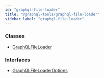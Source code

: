 ```yaml
---
id: "graphql-file-loader"
title: "@graphql-tools/graphql-file-loader"
sidebar_label: "graphql-file-loader"
---
```


### Classes

* [GraphQLFileLoader](/docs/api/classes/_loaders_graphql_file_src_index_.graphqlfileloader)

### Interfaces

* [GraphQLFileLoaderOptions](/docs/api/interfaces/_loaders_graphql_file_src_index_.graphqlfileloaderoptions)
